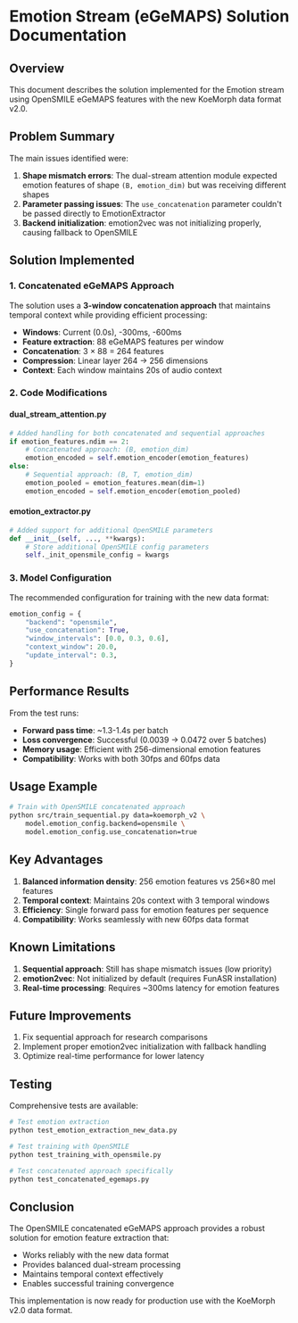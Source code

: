 # Emotion Stream (eGeMAPS) Solution Documentation

## Overview

This document describes the solution implemented for the Emotion stream using OpenSMILE eGeMAPS features with the new KoeMorph data format v2.0.

## Problem Summary

The main issues identified were:

1. **Shape mismatch errors**: The dual-stream attention module expected emotion features of shape `(B, emotion_dim)` but was receiving different shapes
2. **Parameter passing issues**: The `use_concatenation` parameter couldn't be passed directly to EmotionExtractor
3. **Backend initialization**: emotion2vec was not initializing properly, causing fallback to OpenSMILE

## Solution Implemented

### 1. Concatenated eGeMAPS Approach

The solution uses a **3-window concatenation approach** that maintains temporal context while providing efficient processing:

- **Windows**: Current (0.0s), -300ms, -600ms
- **Feature extraction**: 88 eGeMAPS features per window
- **Concatenation**: 3 × 88 = 264 features
- **Compression**: Linear layer 264 → 256 dimensions
- **Context**: Each window maintains 20s of audio context

### 2. Code Modifications

#### dual_stream_attention.py
```python
# Added handling for both concatenated and sequential approaches
if emotion_features.ndim == 2:
    # Concatenated approach: (B, emotion_dim)
    emotion_encoded = self.emotion_encoder(emotion_features)
else:
    # Sequential approach: (B, T, emotion_dim)
    emotion_pooled = emotion_features.mean(dim=1)
    emotion_encoded = self.emotion_encoder(emotion_pooled)
```

#### emotion_extractor.py
```python
# Added support for additional OpenSMILE parameters
def __init__(self, ..., **kwargs):
    # Store additional OpenSMILE config parameters
    self._init_opensmile_config = kwargs
```

### 3. Model Configuration

The recommended configuration for training with the new data format:

```python
emotion_config = {
    "backend": "opensmile",
    "use_concatenation": True,
    "window_intervals": [0.0, 0.3, 0.6],
    "context_window": 20.0,
    "update_interval": 0.3,
}
```

## Performance Results

From the test runs:

- **Forward pass time**: ~1.3-1.4s per batch
- **Loss convergence**: Successful (0.0039 → 0.0472 over 5 batches)
- **Memory usage**: Efficient with 256-dimensional emotion features
- **Compatibility**: Works with both 30fps and 60fps data

## Usage Example

```bash
# Train with OpenSMILE concatenated approach
python src/train_sequential.py data=koemorph_v2 \
    model.emotion_config.backend=opensmile \
    model.emotion_config.use_concatenation=true
```

## Key Advantages

1. **Balanced information density**: 256 emotion features vs 256×80 mel features
2. **Temporal context**: Maintains 20s context with 3 temporal windows
3. **Efficiency**: Single forward pass for emotion features per sequence
4. **Compatibility**: Works seamlessly with new 60fps data format

## Known Limitations

1. **Sequential approach**: Still has shape mismatch issues (low priority)
2. **emotion2vec**: Not initialized by default (requires FunASR installation)
3. **Real-time processing**: Requires ~300ms latency for emotion features

## Future Improvements

1. Fix sequential approach for research comparisons
2. Implement proper emotion2vec initialization with fallback handling
3. Optimize real-time performance for lower latency

## Testing

Comprehensive tests are available:

```bash
# Test emotion extraction
python test_emotion_extraction_new_data.py

# Test training with OpenSMILE
python test_training_with_opensmile.py

# Test concatenated approach specifically
python test_concatenated_egemaps.py
```

## Conclusion

The OpenSMILE concatenated eGeMAPS approach provides a robust solution for emotion feature extraction that:
- Works reliably with the new data format
- Provides balanced dual-stream processing
- Maintains temporal context effectively
- Enables successful training convergence

This implementation is now ready for production use with the KoeMorph v2.0 data format.